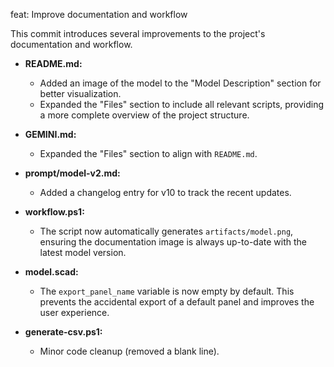 feat: Improve documentation and workflow

This commit introduces several improvements to the project's documentation and workflow.

- **README.md:**
  - Added an image of the model to the "Model Description" section for better visualization.
  - Expanded the "Files" section to include all relevant scripts, providing a more complete overview of the project structure.

- **GEMINI.md:**
  - Expanded the "Files" section to align with `README.md`.

- **prompt/model-v2.md:**
  - Added a changelog entry for v10 to track the recent updates.

- **workflow.ps1:**
  - The script now automatically generates `artifacts/model.png`, ensuring the documentation image is always up-to-date with the latest model version.

- **model.scad:**
  - The `export_panel_name` variable is now empty by default. This prevents the accidental export of a default panel and improves the user experience.

- **generate-csv.ps1:**
  - Minor code cleanup (removed a blank line).
